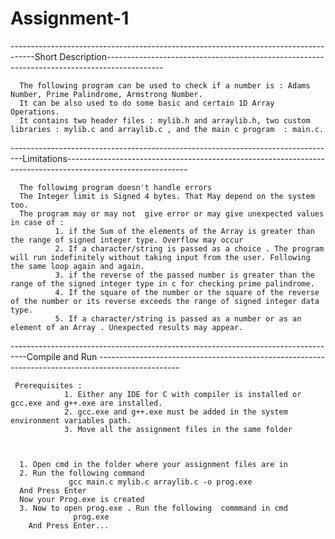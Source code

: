 # Assignment-1
------------------------------------------------------------------------------------Short Description--------------------------------------------------------------------------------------------
      
      
      The following program can be used to check if a number is : Adams Number, Prime Palindrome, Armstrong Number.
      It can be also used to do some basic and certain 1D Array Operations.
      It contains two header files : mylib.h and arraylib.h, two custom libraries : mylib.c and arraylib.c , and the main c program  : main.c.

      

---------------------------------------------------------------------------------Limitations------------------------------------------------------------------------------------------------------------
      
      
      The followimg program doesn't handle errors 
      The Integer limit is Signed 4 bytes. That May depend on the system too.
      The program may or may not  give error or may give unexpected values  in case of :
              1. if the Sum of the elements of the Array is greater than the range of signed integer type. Overflow may occur 
              2. If a character/string is passed as a choice . The program will run indefinitely without taking input from the user. Following the same loop again and again.
              3. if the reverse of the passed number is greater than the range of the signed integer type in c for checking prime palindrome.
              4. If the square of the number or the square of the reverse of the number or its reverse exceeds the range of signed integer data type.
              5. If a character/string is passed as a number or as an element of an Array . Unexpected results may appear.



----------------------------------------------------------------------------------Compile and Run --------------------------------------------------------------------------------------------------
     
     
     Prerequisites : 
                1. Either any IDE for C with compiler is installed or gcc.exe and g++.exe are installed.
                2. gcc.exe and g++.exe must be added in the system environment variables path. 
                3. Move all the assignment files in the same folder


                
      1. Open cmd in the folder where your assignment files are in
      2. Run the following command 
                 gcc main.c mylib.c arraylib.c -o prog.exe
      And Press Enter
      Now your Prog.exe is created
      3. Now to open prog.exe . Run the following  commmand in cmd
                  prog.exe
        And Press Enter...








